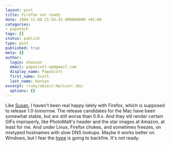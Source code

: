 ```yaml
---
layout: post
title: Firefox not ready
date: 2004-11-08 21:54:43.000000000 +01:00
categories:
- papatech
tags: []
status: publish
type: post
published: true
meta: {}
author:
  login: shanson
  email: papascott-wp@gmail.com
  display_name: PapaScott
  first_name: Scott
  last_name: Hanson
excerpt: !ruby/object:Hpricot::Doc
  options: {}
---
```

<p>Like <a href="http://www.2020hindsight.org/2004/11/08/firefox-09-forever/" title="">Susan</a>, I haven't been real happy lately with Firefox, which is supposed to release 1.0 tomorrow. The release candidates for the Mac have been somewhat stable, but are still worse than 0.9.x. And they stil render certain GIFs improperly, like PhotoMatt's header and the star images at Amazon, at least for me. And under Linux, Firefox chokes, and sometimes freezes, on mistyped hostnames with slow DNS lookups. Maybe it works better on Windows, but I fear the <a href="http://www.spreadfirefox.com/?q=node/view/4891">hype</a> is going to backfire. It's not ready.</p>
